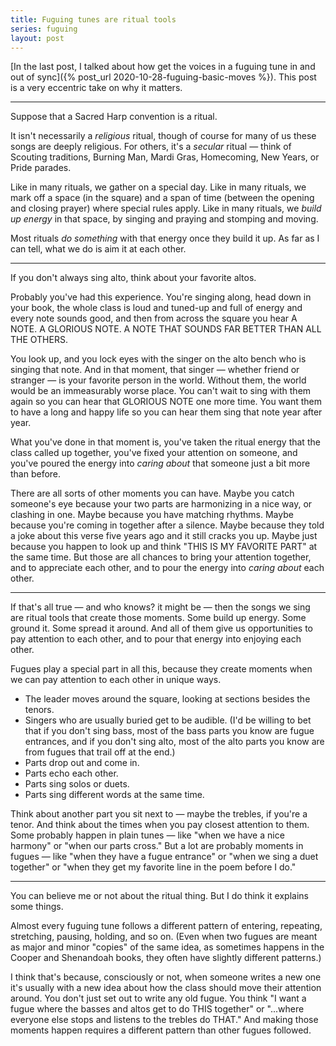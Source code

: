 ```yaml
---
title: Fuguing tunes are ritual tools
series: fuguing
layout: post
---
```


[In the last post, I talked about how get the voices in a fuguing tune in and
out of sync]({% post_url 2020-10-28-fuguing-basic-moves %}). This post is a
very eccentric take on why it matters.

<hr>

Suppose that a Sacred Harp convention is a ritual. 

It isn't necessarily a *religious* ritual, though of course for many of us these songs are deeply religious. For others, it's a *secular* ritual — think of Scouting traditions, Burning Man, Mardi Gras, Homecoming, New Years, or Pride parades. 

Like in many rituals, we gather on a special day. Like in many rituals, we mark off a space (in the square) and a span of time (between the opening and closing prayer) where special rules apply. Like in many rituals, we *build up energy* in that space, by singing and praying and stomping and moving. 

Most rituals *do something* with that energy once they build it up. As far as I can tell, what we do is aim it at each other. 

<hr>

If you don't always sing alto, think about your favorite altos. 

Probably you've had this experience. You're singing along, head down in your book, the whole class is loud and tuned-up and full of energy and every note sounds good, and then from across the square you hear A NOTE. A GLORIOUS NOTE. A NOTE THAT SOUNDS FAR BETTER THAN ALL THE OTHERS. 

You look up, and you lock eyes with the singer on the alto bench who is singing that note. And in that moment, that singer — whether friend or stranger — is your favorite person in the world. Without them, the world would be an immeasurably worse place. You can't wait to sing with them again so you can hear that GLORIOUS NOTE one more time. You want them to have a long and happy life so you can hear them sing that note year after year. 

What you've done in that moment is, you've taken the ritual energy that the class called up together, you've fixed your attention on someone, and you've poured the energy into *caring about* that someone just a bit more than before.

There are all sorts of other moments you can have. Maybe you catch someone's eye because your two parts are harmonizing in a nice way, or clashing in one. Maybe because you have matching rhythms. Maybe because you're coming in together after a silence. Maybe because they told a joke about this verse five years ago and it still cracks you up. Maybe just because you happen to look up and think "THIS IS MY FAVORITE PART" at the same time. But those are all chances to bring your attention together, and to appreciate each other, and to pour the energy into *caring about* each other.

<hr>

If that's all true — and who knows? it might be — then the songs we sing are ritual tools that create those moments. Some build up energy. Some ground it. Some spread it around. And all of them give us opportunities to pay attention to each other, and to pour that energy into enjoying each other. 

Fugues play a special part in all this, because they create moments when we can pay attention to each other in unique ways.

- The leader moves around the square, looking at sections besides the tenors.
- Singers who are usually buried get to be audible. (I'd be willing to bet that if you don't sing bass, most of the bass parts you know are fugue entrances, and if you don't sing alto, most of the alto parts you know are from fugues that trail off at the end.)
- Parts drop out and come in.
- Parts echo each other.
- Parts sing solos or duets.
- Parts sing different words at the same time.

Think about another part you sit next to — maybe the trebles, if you're a tenor. And think about the times when you pay closest attention to them. Some probably happen in plain tunes — like "when we have a nice harmony" or "when our parts cross." But a lot are probably moments in fugues — like "when they have a fugue entrance" or "when we sing a duet together" or "when they get my favorite line in the poem before I do." 


<hr>

You can believe me or not about the ritual thing. But I do think it explains some things.

Almost every fuguing tune follows a different pattern of entering, repeating,
stretching, pausing, holding, and so on. (Even when two fugues are meant as
major and minor "copies" of the same idea, as sometimes happens in the Cooper
and Shenandoah books, they often have slightly different patterns.)

I think that's because, consciously or not, when someone writes a new one it's
usually with a new idea about how the class should move their attention around.
You don't just set out to write any old fugue. You think "I want a fugue where
the basses and altos get to do THIS together" or "...where everyone else stops
and listens to the trebles do THAT." And making those moments happen requires a
different pattern than other fugues followed.



